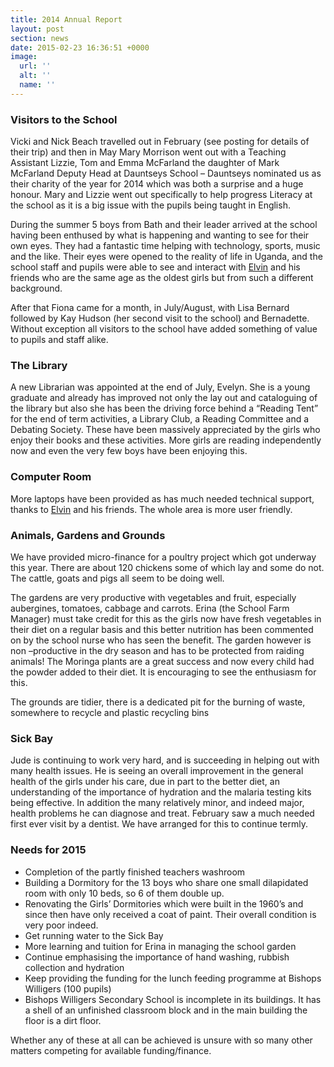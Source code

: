 ```yaml
---
title: 2014 Annual Report
layout: post
section: news
date: 2015-02-23 16:36:51 +0000
image:
  url: ''
  alt: ''
  name: ''
---
```

### Visitors to the School

Vicki and Nick Beach travelled out in February (see posting for details of their trip) and then in May Mary Morrison went out with a Teaching Assistant Lizzie, Tom and Emma McFarland the daughter of Mark McFarland Deputy Head at Dauntseys School – Dauntseys nominated us as their charity of the year for 2014 which was both a surprise and a huge honour. Mary and Lizzie went out specifically to help progress Literacy at the school as it is a big issue with the pupils being taught in English.

During the summer 5 boys from Bath and their leader arrived at the school having been enthused by what is happening and wanting to see for their own eyes. They had a fantastic time helping with technology, sports, music and the like. Their eyes were opened to the reality of life in Uganda, and the school staff and pupils were able to see and interact with [Elvin](https://eelviny.me "Eelviny") and his friends who are the same age as the oldest girls but from such a different background.

After that Fiona came for a month, in July/August, with Lisa Bernard followed by Kay Hudson (her second visit to the school) and Bernadette. Without exception all visitors to the school have added something of value to pupils and staff alike.

### The Library

A new Librarian was appointed at the end of July, Evelyn. She is a young graduate and already has improved not only the lay out and cataloguing of the library but also she has been the driving force behind a “Reading Tent” for the end of term activities, a Library Club, a Reading Committee and a Debating Society. These have been massively appreciated by the girls who enjoy their books and these activities. More girls are reading independently now and even the very few boys have been enjoying this.

### Computer Room

More laptops have been provided as has much needed technical support, thanks to [Elvin](https://eelviny.me "Eelviny") and his friends. The whole area is more user friendly.

### Animals, Gardens and Grounds

We have provided micro-finance for a poultry project which got underway this year. There are about 120 chickens some of which lay and some do not. The cattle, goats and pigs all seem to be doing well.

The gardens are very productive with vegetables and fruit, especially aubergines, tomatoes, cabbage and carrots. Erina (the School Farm Manager) must take credit for this as the girls now have fresh vegetables in their diet on a regular basis and this better nutrition has been commented on by the school nurse who has seen the benefit. The garden however is non –productive in the dry season and has to be protected from raiding animals! The Moringa plants are a great success and now every child had the powder added to their diet. It is encouraging to see the enthusiasm for this.

The grounds are tidier, there is a dedicated pit for the burning of waste, somewhere to recycle and plastic recycling bins

### Sick Bay

Jude is continuing to work very hard, and is succeeding in helping out with many health issues. He is seeing an overall improvement in the general health of the girls under his care, due in part to the better diet, an understanding of the importance of hydration and the malaria testing kits being effective. In addition the many relatively minor, and indeed major, health problems he can diagnose and treat. February saw a much needed first ever visit by a dentist. We have arranged for this to continue termly.

### Needs for 2015

* Completion of the partly finished teachers washroom
* Building a Dormitory for the 13 boys who share one small dilapidated room with only 10 beds, so 6 of them double up.
* Renovating the Girls’ Dormitories which were built in the 1960’s and since then have only received a coat of paint. Their overall condition is very poor indeed.
* Get running water to the Sick Bay
* More learning and tuition for Erina in managing the school garden
* Continue emphasising the importance of hand washing, rubbish collection and hydration
* Keep providing the funding for the lunch feeding programme at Bishops Willigers (100 pupils)
* Bishops Willigers Secondary School is incomplete in its buildings. It has a shell of an unfinished classroom block and in the main building the floor is a dirt floor.

Whether any of these at all can be achieved is unsure with so many other matters competing for available funding/finance.
